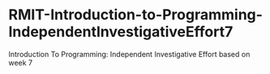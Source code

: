 # RMIT-Introduction-to-Programming-IndependentInvestigativeEffort7
Introduction To Programming: Independent Investigative Effort based on week 7
